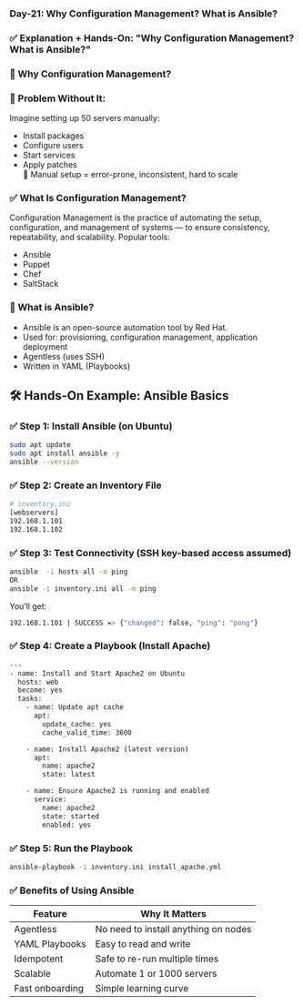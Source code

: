 ### Day-21: Why Configuration Management? What is Ansible?

### ✅ Explanation + Hands-On: "Why Configuration Management? What is Ansible?"

### 🔹 Why Configuration Management?
### 🔧 Problem Without It:
Imagine setting up 50 servers manually:
 - Install packages
 - Configure users
 - Start services
 - Apply patches
   <br>
🛑 Manual setup = error-prone, inconsistent, hard to scale

### ✅ What Is Configuration Management?
Configuration Management is the practice of automating the setup, configuration, and management of systems — to ensure consistency, repeatability, and scalability.
Popular tools:
 - Ansible
 - Puppet
 - Chef
 - SaltStack

### 🧠 What is Ansible?
 - Ansible is an open-source automation tool by Red Hat.
 - Used for: provisioning, configuration management, application deployment
 - Agentless (uses SSH)
 - Written in YAML (Playbooks)

## 🛠️ Hands-On Example: Ansible Basics
### ✅ Step 1: Install Ansible (on Ubuntu)
```sh
sudo apt update
sudo apt install ansible -y
ansible --version
```

### ✅ Step 2: Create an Inventory File
```sh
# inventory.ini
[webservers]
192.168.1.101
192.168.1.102
```

### ✅ Step 3: Test Connectivity (SSH key-based access assumed)
```sh
ansible  -i hosts all -m ping
OR
ansible -i inventory.ini all -m ping
```
You’ll get:
```sh
192.168.1.101 | SUCCESS => {"changed": false, "ping": "pong"}
```

### ✅ Step 4: Create a Playbook (Install Apache)
```sh
---
- name: Install and Start Apache2 on Ubuntu
  hosts: web
  become: yes
  tasks:
    - name: Update apt cache
      apt:
        update_cache: yes
        cache_valid_time: 3600

    - name: Install Apache2 (latest version)
      apt:
        name: apache2
        state: latest

    - name: Ensure Apache2 is running and enabled
      service:
        name: apache2
        state: started
        enabled: yes
```

### ✅ Step 5: Run the Playbook
```sh
ansible-playbook -i inventory.ini install_apache.yml
```

### ✅ Benefits of Using Ansible
| Feature         | Why It Matters                       |
| --------------- | ------------------------------------ |
| Agentless       | No need to install anything on nodes |
| YAML Playbooks  | Easy to read and write               |
| Idempotent      | Safe to re-run multiple times        |
| Scalable        | Automate 1 or 1000 servers           |
| Fast onboarding | Simple learning curve                |
